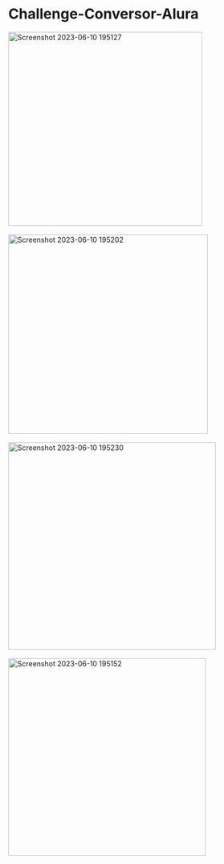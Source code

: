 # Challenge-Conversor-Alura
 <img width="386" alt="Screenshot 2023-06-10 195127" src="https://github.com/HeribertoRey/Challenge-Conversor-Alura/assets/108953428/38ba3582-9766-477c-a77b-bcb652b3984a">
<br>
<br>
<img width="397" alt="Screenshot 2023-06-10 195202" src="https://github.com/HeribertoRey/Challenge-Conversor-Alura/assets/108953428/7924920b-52f6-4580-87e9-7d1c12eca47b">
<br>
<br>
<img width="413" alt="Screenshot 2023-06-10 195230" src="https://github.com/HeribertoRey/Challenge-Conversor-Alura/assets/108953428/bfdaf674-0b15-41ad-ad97-61384a3f3450">
<br>
<br>
<img width="393" alt="Screenshot 2023-06-10 195152" src="https://github.com/HeribertoRey/Challenge-Conversor-Alura/assets/108953428/b6d00dfe-813a-4801-a0d3-842ca3a35c6e">

